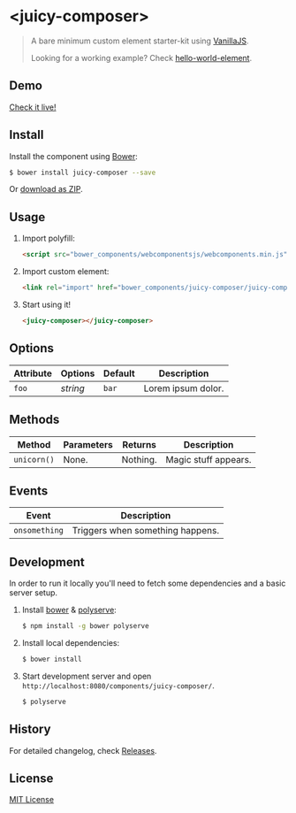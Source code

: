 # &lt;juicy-composer&gt;

> A bare minimum custom element starter-kit using [VanillaJS](http://vanilla-js.com/).
>
> Looking for a working example? Check [hello-world-element](https://github.com/webcomponents/hello-world-element).

## Demo

[Check it live!](http://Juicy.github.io/juicy-composer)

## Install

Install the component using [Bower](http://bower.io/):

```sh
$ bower install juicy-composer --save
```

Or [download as ZIP](https://github.com/Juicy/juicy-composer/archive/master.zip).

## Usage

1. Import polyfill:

    ```html
    <script src="bower_components/webcomponentsjs/webcomponents.min.js"></script>
    ```

2. Import custom element:

    ```html
    <link rel="import" href="bower_components/juicy-composer/juicy-composer.html">
    ```

3. Start using it!

    ```html
    <juicy-composer></juicy-composer>
    ```

## Options

Attribute     | Options     | Default      | Description
---           | ---         | ---          | ---
`foo`         | *string*    | `bar`        | Lorem ipsum dolor.

## Methods

Method        | Parameters   | Returns     | Description
---           | ---          | ---         | ---
`unicorn()`   | None.        | Nothing.    | Magic stuff appears.

## Events

Event         | Description
---           | ---
`onsomething` | Triggers when something happens.

## Development

In order to run it locally you'll need to fetch some dependencies and a basic server setup.

1. Install [bower](http://bower.io/) & [polyserve](https://npmjs.com/polyserve):

    ```sh
    $ npm install -g bower polyserve
    ```

2. Install local dependencies:

    ```sh
    $ bower install
    ```

3. Start development server and open `http://localhost:8080/components/juicy-composer/`.

    ```sh
    $ polyserve
    ```

## History

For detailed changelog, check [Releases](https://github.com/Juicy/juicy-composer/releases).

## License

[MIT License](http://opensource.org/licenses/MIT)
